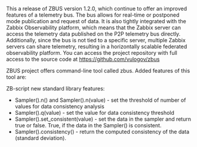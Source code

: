 This a release of ZBUS version 1.2.0, which continue to offer an improved features of a telemetry bus. The bus allows for real-time or postponed mode publication and request of data. It is also tightly integrated with the Zabbix Observability platform, which means that the Zabbix server can access the telemetry data published on the P2P telemetry bus directly. Additionally, since the bus is not tied to a specific server, multiple Zabbix servers can share telemetry, resulting in a horizontally scalable federated observability platform. You can access the project repository with full access to the source code at https://github.com/vulogov/zbus

ZBUS project offers command-line tool called zbus. Added features of this tool are:


ZB-script new standard library features:
* Sampler().n() and Sampler().n(value) - set the threshold of number of values for data consistency analysis
* Sampler().q(value) - set the value for data consistency threshold
* Sampler().set_consistent(value) - set the data in the sampler and return true or false. True, if the data in the Sampler() is consistent.
* Sampler().consistency() - return the computed consistency of the data (standard deviation).
